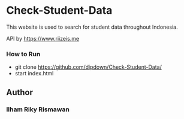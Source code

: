 # Check-Student-Data
This website is used to search for student data throughout Indonesia.

API by https://www.riizeis.me

### How to Run
- git clone https://github.com/dipdown/Check-Student-Data/
- start index.html

## Author
### Ilham Riky Rismawan
